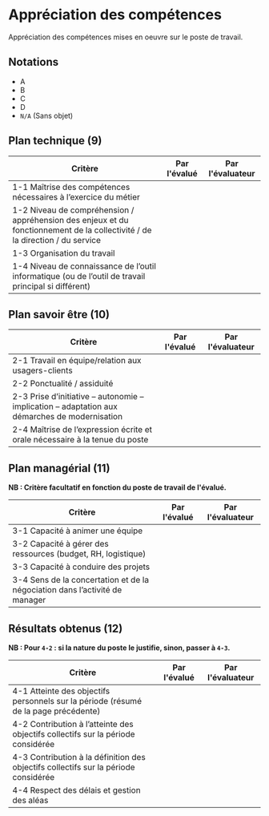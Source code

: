 # Appréciation des compétences

Appréciation des compétences mises en oeuvre sur le poste de travail.

## Notations

- A
- B
- C
- D
- `N/A` (Sans objet)


## Plan technique (9)

|                                                            Critère                                                            | Par l'évalué | Par l'évaluateur |
|                                                               ---                                                             |       ---    |       ---        |
| 1-1 Maîtrise des compétences nécessaires à l’exercice du métier                                                               |              |                  |
| 1-2 Niveau de compréhension / appréhension des enjeux et du fonctionnement de la collectivité / de la direction / du service  |              |                  |
| 1-3 Organisation du travail                                                                                                   |              |                  |
| 1-4 Niveau de connaissance de l’outil informatique (ou de l’outil de travail principal si différent)                          |              |                  |

## Plan savoir être (10)

|                                                            Critère                              | Par l'évalué | Par l'évaluateur |
|                                                               ---                               |       ---    |       ---        |
| 2-1 Travail en équipe/relation aux usagers-clients                                              |              |                  |
| 2-2 Ponctualité / assiduité                                                                     |              |                  |
| 2-3 Prise d’initiative – autonomie – implication – adaptation aux démarches de modernisation    |              |                  |
| 2-4 Maîtrise de l’expression écrite et orale nécessaire à la tenue du poste                     |              |                  |

## Plan managérial (11)

**NB : Critère facultatif en fonction du poste de travail de l'évalué.**

|                                    Critère                                  | Par l'évalué | Par l'évaluateur |
|                                      ---                                    |       ---    |       ---        |
| 3-1 Capacité à animer une équipe                                            |              |                  |
| 3-2 Capacité à gérer des ressources (budget, RH, logistique)                |              |                  |
| 3-3 Capacité à conduire des projets                                         |              |                  |
| 3-4 Sens de la concertation et de la négociation dans l’activité de manager |              |                  |

## Résultats obtenus (12)

**NB : Pour `4-2` : si la nature du poste le justifie, sinon, passer à `4-3`.**


|                                    Critère                                          | Par l'évalué | Par l'évaluateur |
|                                      ---                                            |       ---    |       ---        |
| 4-1 Atteinte des objectifs personnels sur la période (résumé de la page précédente) |              |                  |
| 4-2 Contribution à l’atteinte des objectifs collectifs sur la période considérée    |              |                  |
| 4-3 Contribution à la définition des objectifs collectifs sur la période considérée |              |                  |
| 4-4 Respect des délais et gestion des aléas                                         |              |                  |

